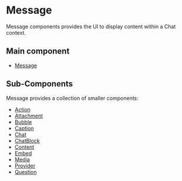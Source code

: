 # Message

Message components provides the UI to display content within a Chat context.

## Main component

- [Message](./docs/Message.md)

## Sub-Components

Message provides a collection of smaller components:

- [Action](./docs/Action.md)
- [Attachment](./docs/Attachment.md)
- [Bubble](./docs/Bubble.md)
- [Caption](./docs/Caption.md)
- [Chat](./docs/Chat.md)
- [ChatBlock](./docs/ChatBlock.md)
- [Content](./docs/Content.md)
- [Embed](./docs/Embed.md)
- [Media](./docs/Media.md)
- [Provider](./docs/Provider.md)
- [Question](./docs/Question.md)
